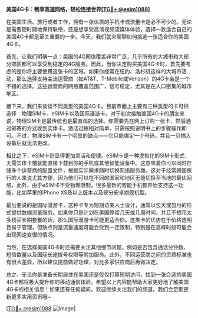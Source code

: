 **美国4G卡：畅享高速网络，轻松连接世界[[TG💪+ @esim1088](https://t.me/s/esim1088)]**

在美国生活、旅行或者工作，拥有一张优质的手机卡或流量卡是必不可少的。无论是需要随时随地保持联络，还是想享受高清视频流媒体体验，选择一款适合自己的美国4G卡都是至关重要的一步。今天，我们就来聊聊如何挑选一张适合你的美国4G卡。

首先，让我们明确一点：美国的4G网络覆盖非常广泛，几乎所有的大城市和大部分郊区都可以享受到稳定的4G服务。因此，当你决定购买美国4G卡时，首先要考虑的是你将主要使用这张卡的区域。如果你经常在纽约、洛杉矶这样的大城市活动，那么选择支持主流运营商（如AT&T、T-Mobile或Verizon）的4G卡会是一个不错的选择。这些运营商的网络覆盖范围广，信号稳定，尤其是在人口密集的城市地区。

接下来，我们来谈谈不同类型的美国4G卡。目前市面上主要有三种类型的卡可供选择：物理SIM卡、eSIM卡以及国际漫游卡。对于初次接触美国4G卡的朋友来说，物理SIM卡是最传统也是最直观的选择。你需要先在网上订购一张卡，然后通过邮寄的方式收到实体卡。激活过程相对简单，只需按照说明书上的步骤操作即可。不过，物理SIM卡有一个明显的缺点——它只能绑定一个号码，并且一旦插入设备后就无法更改。

相比之下，eSIM卡则显得更加灵活和便捷。eSIM卡是一种虚拟化的SIM卡形式，无需实体卡槽就能直接下载到你的手机或其他智能设备中。这意味着你可以同时存储多个运营商的配置文件，根据实际需求随时切换网络服务商。这对于经常跨国旅行的人来说尤其方便，因为他们可以在不同的国家和地区无缝切换至当地的最优网络。此外，由于eSIM卡不受物理限制，很多最新的智能手机都开始支持这一功能，比如苹果的iPhone XS及以上版本以及部分安卓旗舰机型。

最后要说的是国际漫游卡，这种卡专为短期访美人士设计，通常以包天或包月的形式提供数据流量服务。如果你只是计划在美国停留几天或几周时间，并且不想花太多钱买长期套餐的话，那么国际漫游卡可能更适合你。这类卡的优势在于价格透明且易于管理，但缺点则是流量速度可能会受到一定限制，特别是在高峰时段可能会出现网速变慢的情况。

当然，在选择美国4G卡时还需要关注其他细节问题，例如是否包含通话分钟数、短信数量以及国际长途拨号权限等附加服务。此外，不同运营商之间的资费标准也有很大差异，所以建议提前做好功课，对比多家供应商后再做决定。

总之，无论你是准备长期居住在美国还是仅仅打算短期访问，找到一张合适的美国4G卡都将极大提升你的移动通信体验。希望以上内容能帮助大家更好地了解美国4G卡的相关信息！如果还有任何疑问，欢迎继续关注我们的频道，我们会定期更新更多实用资讯哦~

[[TG💪+ @esim1088](https://t.me/s/esim1088) ![Image](https://i.postimg.cc/4NQfJmqS/Snipaste-2025-05-13-00-14-12.png)]